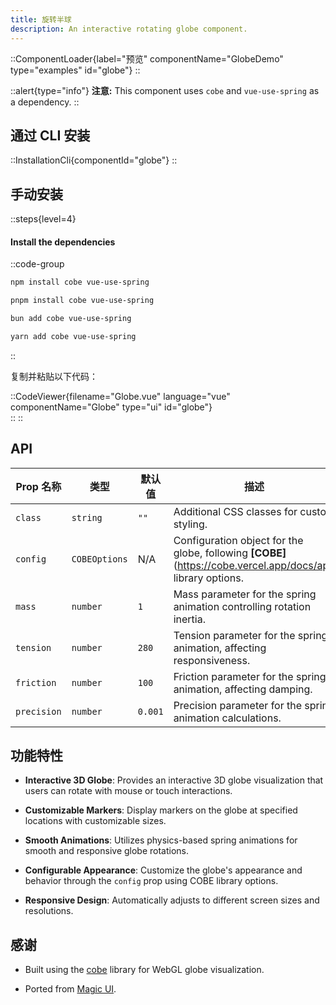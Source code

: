 ```yaml
---
title: 旋转半球
description: An interactive rotating globe component.
---
```


::ComponentLoader{label="预览" componentName="GlobeDemo" type="examples" id="globe"}
::

::alert{type="info"}
**注意:** This component uses `cobe` and `vue-use-spring` as a dependency.
::

## 通过 CLI 安装

::InstallationCli{componentId="globe"}
::

## 手动安装

::steps{level=4}

#### Install the dependencies

::code-group

```bash [npm]
npm install cobe vue-use-spring
```

```bash [pnpm]
pnpm install cobe vue-use-spring
```

```bash [bun]
bun add cobe vue-use-spring
```

```bash [yarn]
yarn add cobe vue-use-spring
```

::

复制并粘贴以下代码：

::CodeViewer{filename="Globe.vue" language="vue" componentName="Globe" type="ui" id="globe"}  
::
::

## API

| Prop 名称   | 类型          | 默认值  | 描述                                                                                                        |
| ----------- | ------------- | ------- | ----------------------------------------------------------------------------------------------------------- |
| `class`     | `string`      | `""`    | Additional CSS classes for custom styling.                                                                  |
| `config`    | `COBEOptions` | N/A     | Configuration object for the globe, following **[COBE]**(https://cobe.vercel.app/docs/api) library options. |
| `mass`      | `number`      | `1`     | Mass parameter for the spring animation controlling rotation inertia.                                       |
| `tension`   | `number`      | `280`   | Tension parameter for the spring animation, affecting responsiveness.                                       |
| `friction`  | `number`      | `100`   | Friction parameter for the spring animation, affecting damping.                                             |
| `precision` | `number`      | `0.001` | Precision parameter for the spring animation calculations.                                                  |

## 功能特性

- **Interactive 3D Globe**: Provides an interactive 3D globe visualization that users can rotate with mouse or touch interactions.

- **Customizable Markers**: Display markers on the globe at specified locations with customizable sizes.

- **Smooth Animations**: Utilizes physics-based spring animations for smooth and responsive globe rotations.

- **Configurable Appearance**: Customize the globe's appearance and behavior through the `config` prop using COBE library options.

- **Responsive Design**: Automatically adjusts to different screen sizes and resolutions.

## 感谢

- Built using the [cobe](https://github.com/shuding/cobe) library for WebGL globe visualization.

- Ported from [Magic UI](https://magicui.design/docs/components/globe).
